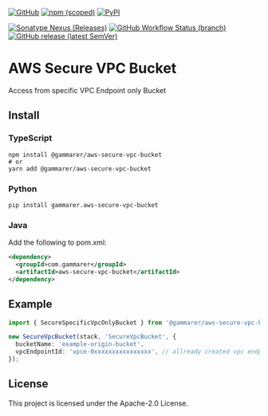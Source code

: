 [![GitHub](https://img.shields.io/github/license/yicr/aws-secure-vpc-bucket?style=flat-square)](https://github.com/yicr/aws-secure-vpc-bucket/blob/main/LICENSE)
[![npm (scoped)](https://img.shields.io/npm/v/@gammarer/aws-secure-vpc-bucket?style=flat-square)](https://www.npmjs.com/package/@gammarer/aws-secure-vpc-bucket)
[![PyPI](https://img.shields.io/pypi/v/gammarer.aws-secure-vpc-bucket?style=flat-square)](https://pypi.org/project/gammarer.aws-secure-vpc-bucket/)
<!-- [![Nuget](https://img.shields.io/nuget/v/Gammarer.CDK.AWS.SecureVpcBucket?style=flat-square)](https://www.nuget.org/packages/Gammarer.CDK.AWS.SecureVpcBucket/)  -->
[![Sonatype Nexus (Releases)](https://img.shields.io/nexus/r/com.gammarer/aws-secure-vpc-bucket?server=https%3A%2F%2Fs01.oss.sonatype.org%2F&style=flat-square)](https://s01.oss.sonatype.org/content/repositories/releases/com/gammarer/aws-secure-vpc-bucket/)
[![GitHub Workflow Status (branch)](https://img.shields.io/github/actions/workflow/status/yicr/aws-secure-vpc-bucket/release.yml?branch=main&label=release&style=flat-square)](https://github.com/yicr/aws-secure-vpc-bucket/actions/workflows/release.yml)
[![GitHub release (latest SemVer)](https://img.shields.io/github/v/release/yicr/aws-secure-vpc-bucket?sort=semver&style=flat-square)](https://github.com/yicr/aws-secure-vpc-bucket/releases)

# AWS Secure VPC Bucket

Access from specific VPC Endpoint only Bucket

## Install

### TypeScript

```shell
npm install @gammarer/aws-secure-vpc-bucket
# or
yarn add @gammarer/aws-secure-vpc-bucket
```

### Python

```shell
pip install gammarer.aws-secure-vpc-bucket
```

### Java

Add the following to pom.xml:

```xml
<dependency>
  <groupId>com.gammarer</groupId>
  <artifactId>aws-secure-vpc-bucket</artifactId>
</dependency>
```


## Example

```typescript
import { SecureSpecificVpcOnlyBucket } from '@gammarer/aws-secure-vpc-bucket';

new SecureVpcBucket(stack, 'SecureVpcBucket', {
  bucketName: 'example-origin-bucket',
  vpcEndpointId: 'vpce-0xxxxxxxxxxxxxxxx', // allready created vpc endpoint id
});

```

## License

This project is licensed under the Apache-2.0 License.
